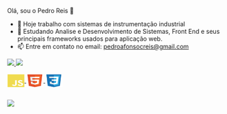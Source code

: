 Olá, sou o Pedro Reis 👋

- 🔭 Hoje trabalho com sistemas de instrumentação industrial
- 🌱 Estudando Analise e Desenvolvimento de Sistemas, Front End e seus principais frameworks usados para aplicação web.
- 📫 Entre em contato no email: pedroafonsocreis@gmail.com

<div>
  <a href="https://github.com/PedroCReis">
  <img height="132em" src="https://github-readme-stats.vercel.app/api?username=PedroCReis&show_icons=true&theme=merko&include_all_commits=true&count_private=true"/>  <img height="132em" src="https://github-readme-stats.vercel.app/api/top-langs/?username=PedroCReis&layout=compact&langs_count=7&theme=merko"/>
</div>
  
  
  <div style="display: inline_block"><br>
  <img align="center" alt="Pedro-Js" height="30" width="40" src="https://raw.githubusercontent.com/devicons/devicon/master/icons/javascript/javascript-plain.svg">
  <img align="center" alt="Pedro-HTML" height="30" width="40" src="https://raw.githubusercontent.com/devicons/devicon/master/icons/html5/html5-original.svg">
  <img align="center" alt="Pedro-CSS" height="30" width="40" src="https://raw.githubusercontent.com/devicons/devicon/master/icons/css3/css3-original.svg">
   


 
</div>
  
  ##
  
 
  <a href="https://www.linkedin.com/in/pedro-reis-0508791a2" target="_blank"><img src="https://img.shields.io/badge/-LinkedIn-%230077B5?style=for-the-badge&logo=linkedin&logoColor=white" target="_blank"></a> 
   
 
 
  
 
  
